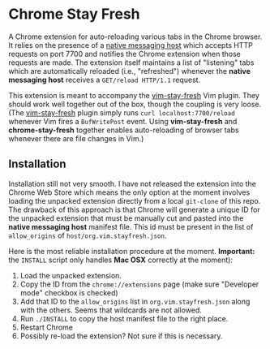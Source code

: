 Chrome Stay Fresh
=================
A Chrome extension for auto-reloading various tabs in the Chrome browser.
It relies on the presence of a [native messaging
host](https://developer.chrome.com/extensions/messaging#native-messaging)
which accepts HTTP requests on port 7700 and notifies the Chrome extension
when those requests are made. The extension itself maintains a list of
"listening" tabs which are automatically reloaded (i.e., "refreshed")
whenever the **native messaging host** receives a `GET/reload HTTP/1.1`
request.

This extension is meant to accompany the
[vim-stay-fresh](https://github.com/ahw/vim-stay-fresh) Vim plugin. They
should work well together out of the box, though the coupling is very loose.
(The [vim-stay-fresh](https://github.com/ahw/vim-stay-fresh) plugin simply
runs `curl localhost:7700/reload` whenever Vim fires a `BufWritePost` event.
Using **vim-stay-fresh** and **chrome-stay-fresh** together enables
auto-reloading of browser tabs whenever there are file changes in Vim.)

Installation
------------
Installation still not very smooth. I have not released the extension into
the Chrome Web Store which means the only option at the moment involves
loading the unpacked extension directly from a local `git-clone` of this
repo. The drawback of this approach is that Chrome will generate a unique ID
for the unpacked extension that must be manually cut and pasted into the
**native messaging host** manifest file. This id must be present in the
list of `allow_origins` of `host/org.vim.stayfresh.json`.

Here is the most reliable installation procedure at the moment.
**Important:** the
`INSTALL` script only handles **Mac OSX** correctly at the moment):

1. Load the unpacked extension.
2. Copy the ID from the `chrome://extensions` page (make sure "Developer mode"
  checkbox is checked)
3. Add that ID to the `allow_origins` list in `org.vim.stayfresh.json` along with
  the others. Seems that wildcards are not allowed.
4. Run `./INSTALL` to copy the host manifest file to the right place.
5. Restart Chrome
6. Possibly re-load the extension? Not sure if this is necessary.
